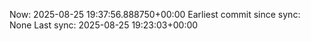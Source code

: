 Now: 2025-08-25 19:37:56.888750+00:00 Earliest commit since sync: None Last sync: 2025-08-25 19:23:03+00:00

